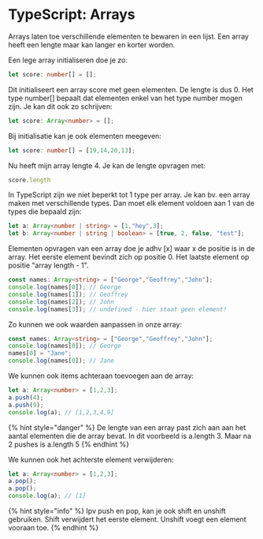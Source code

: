 # TypeScript: Arrays

Arrays laten toe verschillende elementen te bewaren in een lijst. Een array heeft een lengte maar kan langer en korter worden.&#x20;

Een lege array initialiseren doe je zo:

```typescript
let score: number[] = [];
```

Dit initialiseert een array score met geen elementen. De lengte is dus 0. Het type number\[] bepaalt dat elementen enkel van het type number mogen zijn. Je kan dit ook zo schrijven:

```typescript
let score: Array<number> = [];
```

Bij initialisatie kan je ook elementen meegeven:

```typescript
let score: number[] = [19,14,20,13];
```

Nu heeft mijn array lengte 4. Je kan de lengte opvragen met:

```typescript
score.length
```

In TypeScript zijn we niet beperkt tot 1 type per array. Je kan bv. een array maken met verschillende types. Dan moet elk element voldoen aan 1 van de types die bepaald zijn:

```typescript
let a: Array<number | string> = [1,"hey",3]; 
let b: Array<number | string | boolean> = [true, 2, false, "test"];
```

Elementen opvragen van een array doe je adhv \[x] waar x de positie is in de array. Het eerste element bevindt zich op positie 0. Het laatste element op positie "array length - 1".

```typescript
const names: Array<string> = ["George","Geoffrey","John"];
console.log(names[0]); // George
console.log(names[1]); // Geoffrey
console.log(names[2]); // John
console.log(names[3]); // undefined - hier staat geen element! 
```

Zo kunnen we ook waarden aanpassen in onze array:

```typescript
const names: Array<string> = ["George","Geoffrey","John"];
console.log(names[0]); // George
names[0] = "Jane";
console.log(names[0]); // Jane
```

We kunnen ook items achteraan toevoegen aan de array:

```typescript
let a: Array<number> = [1,2,3];
a.push(4);
a.push(9);
console.log(a); // [1,2,3,4,9]
```

{% hint style="danger" %}
De lengte van een array past zich aan aan het aantal elementen die de array bevat. In dit voorbeeld is a.length 3. Maar na 2 pushes is a.length 5
{% endhint %}

We kunnen ook het achterste element verwijderen:

```typescript
let a: Array<number> = [1,2,3];
a.pop();
a.pop();
console.log(a); // [1]
```

{% hint style="info" %}
Ipv push en pop, kan je ook shift en unshift gebruiken. Shift verwijdert het eerste element. Unshift voegt een element vooraan toe.&#x20;
{% endhint %}

